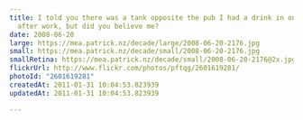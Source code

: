 ```yaml
---
title: I told you there was a tank opposite the pub I had a drink in on Friday
  after work, but did you believe me?
date: 2008-06-20
large: https://mea.patrick.nz/decade/large/2008-06-20-2176.jpg
small: https://mea.patrick.nz/decade/small/2008-06-20-2176.jpg
smallRetina: https://mea.patrick.nz/decade/small/2008-06-20-2176@2x.jpg
flickrUrl: http://www.flickr.com/photos/pftqg/2601619281/
photoId: "2601619281"
createdAt: 2011-01-31 10:04:53.823939
updatedAt: 2011-01-31 10:04:53.823939

---
```


